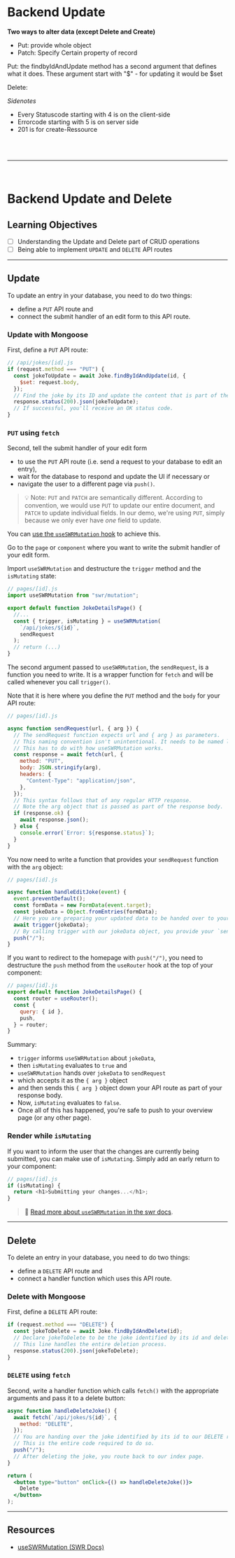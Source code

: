 # Backend Update

**Two ways to alter data (except Delete and Create)**
* Put: provide whole object
* Patch: Specify Certain property of record

Put:
 the findbyIdAndUpdate method has a second argument that defines what it does. These argument start with "$" - for updating it would be $set

Delete:


*Sidenotes*
* Every Statuscode starting with 4 is on the client-side
* Errorcode starting with 5 is on server side
* 201 is for create-Ressource

<br>

<br>

----------------

<br>



# Backend Update and Delete

## Learning Objectives

- [ ] Understanding the Update and Delete part of CRUD operations
- [ ] Being able to implement `UPDATE` and `DELETE` API routes

---

## Update

To update an entry in your database, you need to do two things:

- define a `PUT` API route and
- connect the submit handler of an edit form to this API route.

### Update with Mongoose

First, define a `PUT` API route:

```js
// /api/jokes/[id].js
if (request.method === "PUT") {
  const jokeToUpdate = await Joke.findByIdAndUpdate(id, {
    $set: request.body,
  });
  // Find the joke by its ID and update the content that is part of the request body!
  response.status(200).json(jokeToUpdate);
  // If successful, you'll receive an OK status code.
}
```

### `PUT` using `fetch`

Second, tell the submit handler of your edit form

- to use the `PUT` API route (i.e. send a request to your database to edit an entry),
- wait for the database to respond and update the UI if necessary or
- navigate the user to a different page via `push()`.

> 💡 Note: `PUT` and `PATCH` are semantically different. According to convention, we would use `PUT` to update our entire document, and `PATCH` to update individual fields. In our demo, we're using `PUT`, simply because we only ever have _one_ field to update.

You can [use the `useSWRMutation` hook](https://swr.vercel.app/docs/mutation#useswrmutation) to achieve this.

Go to the `page` or `component` where you want to write the submit handler of your edit form.

Import `useSWRMutation` and destructure the `trigger` method and the `isMutating` state:

```js
// pages/[id].js
import useSWRMutation from "swr/mutation";

export default function JokeDetailsPage() {
  //...
  const { trigger, isMutating } = useSWRMutation(
    `/api/jokes/${id}`,
    sendRequest
  );
  // return (...)
}
```

The second argument passed to `useSWRMutation`, the `sendRequest`, is a function you need to write. It is a wrapper function for `fetch` and will be called whenever you call `trigger()`.

Note that it is here where you define the `PUT` method and the `body` for your API route:

```js
// pages/[id].js

async function sendRequest(url, { arg }) {
  // The sendRequest function expects url and { arg } as parameters.
  // This naming convention isn't unintentional. It needs to be named like that.
  // This has to do with how useSWRMutation works.
  const response = await fetch(url, {
    method: "PUT",
    body: JSON.stringify(arg),
    headers: {
      "Content-Type": "application/json",
    },
  });
  // This syntax follows that of any regular HTTP response.
  // Note the arg object that is passed as part of the response body.
  if (response.ok) {
    await response.json();
  } else {
    console.error(`Error: ${response.status}`);
  }
}
```

You now need to write a function that provides your `sendRequest` function with the `arg` object:

```js
// pages/[id].js

async function handleEditJoke(event) {
  event.preventDefault();
  const formData = new FormData(event.target);
  const jokeData = Object.fromEntries(formData);
  // Here you are preparing your updated data to be handed over to your sendRequest function.
  await trigger(jokeData);
  // By calling trigger with our jokeData object, you provide your `sendRequest` function with the necessary `arg` object.
  push("/");
}
```

If you want to redirect to the homepage with `push("/")`, you need to destructure the `push` method from the `useRouter` hook at the top of your component:

```js
// pages/[id].js
export default function JokeDetailsPage() {
  const router = useRouter();
  const {
    query: { id },
    push,
  } = router;
}
```

Summary:

- `trigger` informs `useSWRMutation` about `jokeData`,
- then `isMutating` evaluates to `true` and
- `useSWRMutation` hands over `jokeData` to `sendRequest`
- which accepts it as the `{ arg }` object
- and then sends this `{ arg }` object down your API route as part of your response body.
- Now, `isMutating` evaluates to `false`.
- Once all of this has happened, you're safe to push to your overview page (or any other page).

### Render while `isMutating`

If you want to inform the user that the changes are currently being submitted, you can make use of `isMutating`. Simply add an early return to your component:

```js
// pages/[id].js
if (isMutating) {
  return <h1>Submitting your changes...</h1>;
}
```

> 📙 [Read more about `useSWRMutation` in the swr docs](https://swr.vercel.app/docs/mutation#useswrmutation).

---

## Delete

To delete an entry in your database, you need to do two things:

- define a `DELETE` API route and
- connect a handler function which uses this API route.

### Delete with Mongoose

First, define a `DELETE` API route:

```js
if (request.method === "DELETE") {
  const jokeToDelete = await Joke.findByIdAndDelete(id);
  // Declare jokeToDelete to be the joke identified by its id and delete it.
  // This line handles the entire deletion process.
  response.status(200).json(jokeToDelete);
}
```

### `DELETE` using `fetch`

Second, write a handler function which calls `fetch()` with the appropriate arguments and pass it to a delete button:

```jsx
async function handleDeleteJoke() {
  await fetch(`/api/jokes/${id}`, {
    method: "DELETE",
  });
  // You are handing over the joke identified by its id to our DELETE request method.
  // This is the entire code required to do so.
  push("/");
  // After deleting the joke, you route back to our index page.
}

return (
  <button type="button" onClick={() => handleDeleteJoke()}>
    Delete
  </button>
);
```

---

## Resources

- [useSWRMutation (SWR Docs)](https://swr.vercel.app/docs/mutation#useswrmutation)

